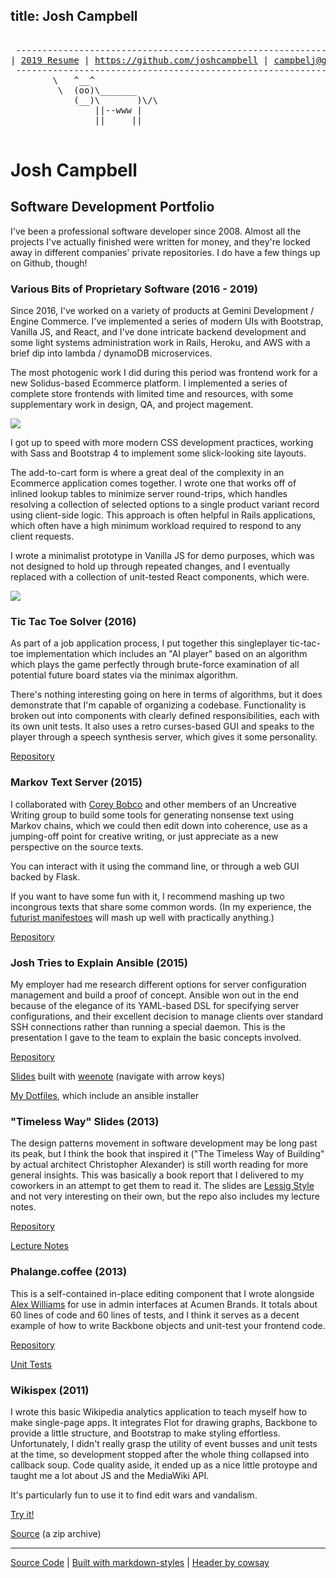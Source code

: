 title: Josh Campbell
---

<pre>

 --------------------------------------------------------------------
| <a href='./static/joshua-campbell-2019.pdf' class='important'>2019 Resume</a> | <a href='https://github.com/joshcampbell'>https://github.com/joshcampbell</a> | <a href="mailto:campbelj@gmail.com">campbelj@gmail.com</a> |
 --------------------------------------------------------------------
        \   ^__^
         \  (oo)\_______
            (__)\       )\/\
                ||--www |
                ||     ||

</pre>

# Josh Campbell

## Software Development Portfolio

I've been a professional software developer since 2008. Almost all the projects I've actually finished were written for money, and they're locked away in different companies' private repositories. I do have a few things up on Github, though!

### Various Bits of Proprietary Software (2016 - 2019)

Since 2016, I've worked on a variety of products at Gemini Development / Engine Commerce. I've implemented a series of modern UIs with Bootstrap, Vanilla JS, and React, and I've done intricate backend development and some light systems administration work in Rails, Heroku, and AWS with a brief dip into lambda / dynamoDB microservices.

The most photogenic work I did during this period was frontend work for a new Solidus-based Ecommerce platform. I implemented a series of complete store frontends with limited time and resources, with some supplementary work in design, QA, and project magement.

![](./static/images/site-layout.jpg)

I got up to speed with more modern CSS development practices, working with Sass and Bootstrap 4 to implement some slick-looking site layouts.

The add-to-cart form is where a great deal of the complexity in an Ecommerce application comes together. I wrote one that works off of inlined lookup tables to minimize server round-trips, which handles resolving a collection of selected options to a single product variant record using client-side logic. This approach is often helpful in Rails applications, which often have a high minimum workload required to respond to any client requests.

I wrote a minimalist prototype in Vanilla JS for demo purposes, which was not designed to hold up through repeated changes, and I eventually replaced with a collection of unit-tested React components, which were.

![](./static/images/add-to-cart.png)

### Tic Tac Toe Solver (2016)

As part of a job application process, I put together this singleplayer tic-tac-toe implementation which includes an "AI player" based on an algorithm which plays the game perfectly through brute-force examination of all potential future board states via the minimax algorithm. 

There's nothing interesting going on here in terms of algorithms, but it does demonstrate that I'm capable of organizing a codebase. Functionality is broken out into components with clearly defined responsibilities, each with its own unit tests. It also uses a retro curses-based GUI and speaks to the player through a speech synthesis server, which gives it some personality.

[Repository](https://github.com/joshcampbell/tic-tac-toe)

### Markov Text Server (2015)

I collaborated with [Corey Bobco](https://github.com/CoreyBobco) and other members of an Uncreative Writing group to build some tools for generating nonsense text using Markov chains, which we could then edit down into coherence, use as a jumping-off point for creative writing, or just appreciate as a new perspective on the source texts.

You can interact with it using the command line, or through a web GUI backed by Flask.

If you want to have some fun with it, I recommend mashing up two incongrous texts that share some common words. (In my experience, the [futurist manifestoes](http://www.unknown.nu/futurism/) will mash up well with practically anything.)

[Repository](https://github.com/joshcampbell/markov-text-server)

### Josh Tries to Explain Ansible (2015)

My employer had me research different options for server configuration management and build a proof of concept. Ansible won out in the end because of the elegance of its YAML-based DSL for specifying server configurations, and their excellent decision to manage clients over standard SSH connections rather than running a special daemon. This is the presentation I gave to the team to explain the basic concepts involved.

[Repository](https://github.com/joshcampbell/ansible-presentation)

[Slides](./static/ansible-presentation/index.html) built with [weenote](https://github.com/jed/weenote) (navigate with arrow keys)

[My Dotfiles](https://github.com/joshcampbell/dotfiles), which include an ansible installer

### "Timeless Way" Slides (2013)

The design patterns movement in software development may be long past its peak, but I think the book that inspired it ("The Timeless Way of Building" by actual architect Christopher Alexander) is still worth reading for more general insights. This was basically a book report that I delivered to my coworkers in an attempt to get them to read it. The slides are [Lessig Style](http://www.presentationzen.com/presentationzen/2005/10/the_lessig_meth.html) and not very interesting on their own, but the repo also includes my lecture notes.

[Repository](https://github.com/joshcampbell/alexander-presentation)

[Lecture Notes](https://github.com/joshcampbell/alexander-presentation/blob/master/timeless-condensed.md)

### Phalange.coffee (2013)

This is a self-contained in-place editing component that I wrote alongside [Alex Williams](https://github.com/robovirtuoso) for use in admin interfaces at Acumen Brands. It totals about 60 lines of code and 60 lines of tests, and I think it serves as a decent example of how to write Backbone objects and unit-test your frontend code.

[Repository](https://github.com/acumenbrands/phalange)

[Unit Tests](https://github.com/acumenbrands/phalange/blob/master/spec/phalangeSpec.coffee)

### Wikispex (2011)

I wrote this basic Wikipedia analytics application to teach myself how to make single-page apps. It integrates Flot for drawing graphs, Backbone to provide a little structure, and Bootstrap to make styling effortless. Unfortunately, I didn't really grasp the utility of event busses and unit tests at the time, so development stopped after the whole thing collapsed into callback soup. Code quality aside, it ended up as a nice little protoype and taught me a lot about JS and the MediaWiki API.

It's particularly fun to use it to find edit wars and vandalism.

[Try it!](./static/wikispex-prototype/index.html)

[Source](./static/wikispex.zip) (a zip archive)

---

[Source Code](https://github.com/joshcampbell/joshcampbell.github.io) | [Built with markdown-styles](https://github.com/mixu/markdown-styles) | [Header by cowsay](https://en.wikipedia.org/wiki/Cowsay)
